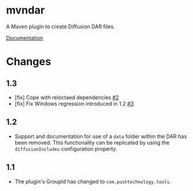 mvndar
======

A Maven plugin to create Diffusion DAR files.

[Documentation](http://pushtechnology.github.io/mvndar/index.html)

# Changes

## 1.3
 - [fix] Cope with reloctaed dependencies [#2](/../../issues/2)
 - [fix] Fix Windows regression introduced in 1.2 [#3](/../../issues/3)

## 1.2

 - Support and documentation for use of a ```data``` folder within the DAR has been removed. This functionality can be replicated by using the ```diffusionIncludes``` configuration property.

## 1.1

 - The plugin's GroupId has changed to `com.pushtechnology.tools`.